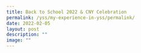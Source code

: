```yaml
---
title: Back to School 2022 & CNY Celebration
permalink: /yss/my-experience-in-yss/permalink/
date: 2022-02-05
layout: post
description: ""
image: ""
---
```


